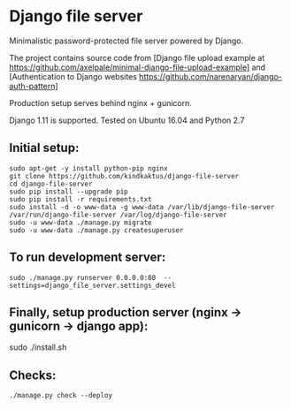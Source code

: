 Django  file server
==================================

Minimalistic password-protected file server powered by Django.

The project contains source code from [Django file upload example at https://github.com/axelpale/minimal-django-file-upload-example] and [Authentication to Django websites https://github.com/narenaryan/django-auth-pattern]

Production setup serves behind nginx + gunicorn.


Django 1.11 is supported. Tested on Ubuntu 16.04 and Python 2.7


Initial setup:
------------------
    sudo apt-get -y install python-pip nginx
    git clone https://github.com/kindkaktus/django-file-server
    cd django-file-server
    sudo pip install --upgrade pip
    sudo pip install -r requirements.txt
    sudo install -d -o www-data -g www-data /var/lib/django-file-server /var/run/django-file-server /var/log/django-file-server
    sudo -u www-data ./manage.py migrate
    sudo -u www-data ./manage.py createsuperuser

To run development server:
------------------
    sudo ./manage.py runserver 0.0.0.0:80  --settings=django_file_server.settings_devel

Finally, setup production server (nginx -> gunicorn -> django app):
------------------
   sudo ./install.sh

Checks:
------------------
    ./manage.py check --deploy

